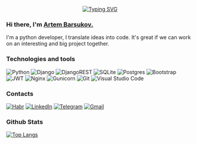 <p align="center">
  <a href="https://git.io/typing-svg"><img src="https://readme-typing-svg.herokuapp.com?font=Fira+Code&size=18&pause=1000&random=false&width=435&lines=Errors+in+the+code+make+us+stronger" alt="Typing SVG" /></a>
</p>
<h3>Hi there, I'm <a href="#" target="_blank">Artem Barsukov.</a>
</h3>
<p>
I'm a python developer, I translate ideas into code. It's great if we can work on an interesting and big project together. 
</p>
<h3>Technologies and tools</h3>

![Python](https://img.shields.io/badge/python-3670A0?style=for-the-badge&logo=python&logoColor=ffdd54)
![Django](https://img.shields.io/badge/django-%23092E20.svg?style=for-the-badge&logo=django&logoColor=white)
![DjangoREST](https://img.shields.io/badge/DJANGO-REST-ff1709?style=for-the-badge&logo=django&logoColor=white&color=ff1709&labelColor=gray)
![SQLite](https://img.shields.io/badge/sqlite-%2307405e.svg?style=for-the-badge&logo=sqlite&logoColor=white)
![Postgres](https://img.shields.io/badge/postgres-%23316192.svg?style=for-the-badge&logo=postgresql&logoColor=white)
![Bootstrap](https://img.shields.io/badge/bootstrap-%238511FA.svg?style=for-the-badge&logo=bootstrap&logoColor=white)
![JWT](https://img.shields.io/badge/JWT-black?style=for-the-badge&logo=JSON%20web%20tokens)
![Nginx](https://img.shields.io/badge/nginx-%23009639.svg?style=for-the-badge&logo=nginx&logoColor=white)
![Gunicorn](https://img.shields.io/badge/gunicorn-%298729.svg?style=for-the-badge&logo=gunicorn&logoColor=white)
![Git](https://img.shields.io/badge/git-%23F05033.svg?style=for-the-badge&logo=git&logoColor=white)
![Visual Studio Code](https://img.shields.io/badge/Visual%20Studio%20Code-0078d7.svg?style=for-the-badge&logo=visual-studio-code&logoColor=white)

<h3>Contacts</h3>

<p align="left">      
      <a href="https://career.habr.com/artem-olegovich12">
         <img alt="Habr" title="My Habr resume" src="https://custom-icon-badges.demolab.com/badge/Habr-65A3BE?style=for-the-badge&logo=habr&logoColor=white"/></a> 
      <a href="https://www.linkedin.com/in/artem-barsuko-nn/">
         <img alt="LinkedIn" title="My LinkedIn resume" src="https://custom-icon-badges.demolab.com/badge/LinkedIn-0A66C2?style=for-the-badge&logo=linkedin&logoColor=white"/></a> 
      <a href="https://t.me/Art_Bars">
         <img alt="Telegram" title="My Telegram" src="https://custom-icon-badges.demolab.com/badge/Telegram-26A5E4?style=for-the-badge&logo=telegram&logoColor=white"/></a> 
      <a href="mailto:barsukao@gmail.com">
         <img alt="Gmail" title="My email address" src="https://custom-icon-badges.demolab.com/badge/Email-EA4335?style=for-the-badge&logo=gmail&logoColor=white"/></a> 
   </p>

<h3>Github Stats</h3>

[![Top Langs](https://github-readme-stats.vercel.app/api/top-langs/?username=Artem-Barsukov&layout=compact)](https://github.com/anuraghazra/github-readme-stats)

